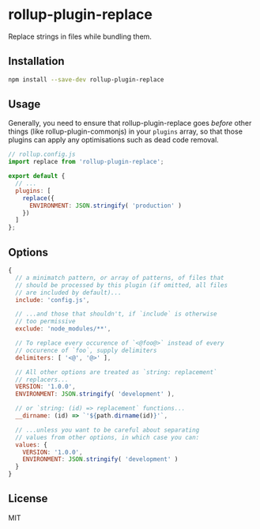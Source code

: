 # rollup-plugin-replace

Replace strings in files while bundling them.


## Installation

```bash
npm install --save-dev rollup-plugin-replace
```


## Usage

Generally, you need to ensure that rollup-plugin-replace goes *before* other things (like rollup-plugin-commonjs) in your `plugins` array, so that those plugins can apply any optimisations such as dead code removal.


```js
// rollup.config.js
import replace from 'rollup-plugin-replace';

export default {
  // ...
  plugins: [
    replace({
      ENVIRONMENT: JSON.stringify( 'production' )
    })
  ]
};
```


## Options

```js
{
  // a minimatch pattern, or array of patterns, of files that
  // should be processed by this plugin (if omitted, all files
  // are included by default)...
  include: 'config.js',

  // ...and those that shouldn't, if `include` is otherwise
  // too permissive
  exclude: 'node_modules/**',

  // To replace every occurence of `<@foo@>` instead of every
  // occurence of `foo`, supply delimiters
  delimiters: [ '<@', '@>' ],

  // All other options are treated as `string: replacement`
  // replacers...
  VERSION: '1.0.0',
  ENVIRONMENT: JSON.stringify( 'development' ),

  // or `string: (id) => replacement` functions...
  __dirname: (id) => `'${path.dirname(id)}'`,

  // ...unless you want to be careful about separating
  // values from other options, in which case you can:
  values: {
    VERSION: '1.0.0',
    ENVIRONMENT: JSON.stringify( 'development' )
  }
}
```


## License

MIT
